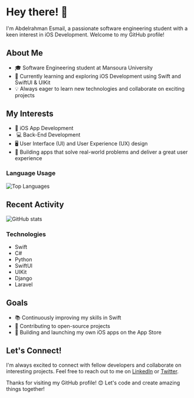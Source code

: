 # Hey there! 👋

I'm Abdelrahman Esmail, a passionate software engineering student with a keen interest in iOS Development. Welcome to my GitHub profile!

## About Me

- 🎓 Software Engineering student at Mansoura University
- 🌱 Currently learning and exploring iOS Development using Swift and SwiftUI & UIKit
- 💡 Always eager to learn new technologies and collaborate on exciting projects

## My Interests

- 📱 iOS App Development
-  💻 Back-End Development
- 🖥️ User Interface (UI) and User Experience (UX) design
- 🚀 Building apps that solve real-world problems and deliver a great user experience

### Language Usage

![Top Languages](https://github-readme-stats.vercel.app/api/top-langs/?username=AbdelrahmanEsmail&layout=compact&theme=radical)

## Recent Activity

![GitHub stats](https://github-readme-stats.vercel.app/api?username=AbdelrahmanEsmail&show_icons=true&theme=radical)

### Technologies

- Swift
- C#
- Python
- SwiftUI
- UIKit
- Django
- Laravel

## Goals

- 📚 Continuously improving my skills in Swift 
- 🌟 Contributing to open-source projects
- 🚀 Building and launching my own iOS apps on the App Store

## Let's Connect!

I'm always excited to connect with fellow developers and collaborate on interesting projects. Feel free to reach out to me on [LinkedIn](https://www.linkedin.com/in/abdelrahman-esmail/) or [Twitter](https://twitter.com/Abdo__Esmail).

Thanks for visiting my GitHub profile! 😊 Let's code and create amazing things together!
